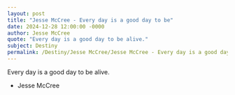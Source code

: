 ```yaml
---
layout: post
title: "Jesse McCree - Every day is a good day to be"
date: 2024-12-28 12:00:00 -0000
author: Jesse McCree
quote: "Every day is a good day to be alive."
subject: Destiny
permalink: /Destiny/Jesse McCree/Jesse McCree - Every day is a good day to be
---
```


Every day is a good day to be alive.

- Jesse McCree
